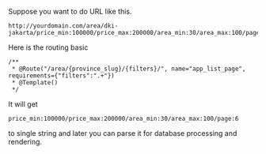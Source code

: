 Suppose you want to do URL like this.
```
http://yourdomain.com/area/dki-jakarta/price_min:100000/price_max:200000/area_min:30/area_max:100/page:6
```

Here is the routing basic
```
/**
 * @Route("/area/{province_slug}/{filters}/", name="app_list_page", requirements={"filters":".+"})
 * @Template()
 */
```
It will get
```
price_min:100000/price_max:200000/area_min:30/area_max:100/page:6
```
to single string and later you can parse it for database processing and rendering.
